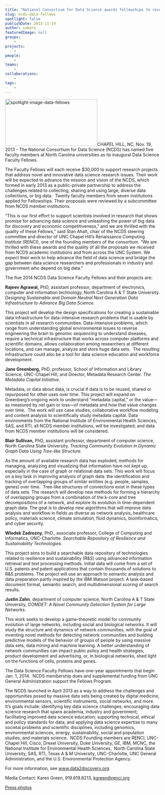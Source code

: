 ```yaml
---
title: "National Consortium for Data Science awards fellowships to researchers working to advance data science"
slug: ncds-data-fellows
spotlight: false
publishDate: 2013-11-19
author: subers
featuredImage: null
groups:
    - 
projects:
    - 
people:
    - 
teams: 
    - 
collaborations:
    - 
tags:
    - 
---
```

<img class="alignright size-full wp-image-12914" alt="spotlight-image-data-fellows" src="http://www.renci.org/wp-content/uploads/2013/11/spotlight-image-data-fellows.jpg" width="300" height="152" />CHAPEL HILL, NC, Nov. 19, 2013 - The National Consortium for Data Science (NCDS) has named five faculty members at North Carolina universities as its inaugural Data Science Faculty Fellows.

The Faculty Fellows will each receive $30,000 to support research projects that address novel and innovative data science research issues. Their work will be expected to advance the mission and vision of the NCDS, which formed in early 2013 as a public-private partnership to address the challenges related to collecting, sharing and using large, diverse data collections, or big data.  Twenty faculty members from seven institutions applied for Fellowships. Their proposals were reviewed by a subcommittee from NCDS member institutions.

<!--more-->“This is our first effort to support scientists involved in research that shows promise for advancing data science and unleashing the power of big data for discovery and economic competitiveness,” and we are thrilled with the quality of these Fellows,” said Stan Ahalt, chair of the NCDS steering committee and director of UNC Chapel Hill’s Renaissance Computing Institute (RENCI), one of the founding members of the consortium. “We are thrilled with these awards and the quality of all the proposals we received from NCDS academic institutions and from across the UNC System. We expect their work to help advance the field of data science and bridge the gap between data science researchers and professionals in industry and government who depend on big data.”

The five 2014 NCDS Data Science Faculty Fellows and their projects are:

<b>Rajeev Agrawal,</b> PhD, assistant professor, department of electronics, computer and information technology, North Carolina A &amp; T State University.<em> Designing Sustainable and Domain Neutral Next Generation Data Infrastructure to Advance Big Data Science.
</em>

This project will develop the design specifications for creating a sustainable data infrastructure for data-intensive research problems that is usable by scientists in all research communities. Data-intensive problems, which range from understanding global environmental issues to reverse engineering the brain to genomic sequencing to understand diseases, require a technical infrastructure that works across computer platforms and scientific domains, allows collaboration among researchers at different locations, and can manage, analyze and store huge data sets.  The resulting infrastructure could also be a tool for data science education and workforce development.

<b>Jane Greenberg,</b> PhD, professor, School of Information and Library Science, UNC-Chapel Hill, and Director, Metadata Research Center. <i>The Metadata Capital Initiative</i>.

Metadata, or data about data, is crucial if data is to be reused, shared or repurposed for other uses over time. This project will expand on Greenberg’s ongoing work to understand “metadata capital,” or the value—as measured by net gain or loss—of metadata and how that value changes over time.  The work will use case studies, collaborative workflow modeling and content analysis to scientifically study metadata capital. Data environments from the National Institute of Environmental Health Sciences, SAS, and RTI, all NCDS member institutions, will be investigated; and data from NCDS member institutions will be considered.

<b>Blair Sullivan,</b> PhD, assistant professor, department of computer science, North Carolina State University. <i>Tracking Community Evolution in Dynamic Graph Data Using Tree-like Structure</i>.

As the amount of available research data has exploded, methods for managing, analyzing and visualizing that information have not kept up, especially in the case of graph or relational data sets. This work will focus on a key task in improving analysis of graph data: the identification and tracking of overlapping groups of similar entities (e.g. people, samples, genes) over time.  Tree-like structures of connections exist in these types of data sets. The research will develop new methods for forming a hierarchy of overlapping groups from a combination of the k-core and tree decompositions of a network, and explore its evolution in time-dependent graph data. The goal is to develop new algorithms that will improve data analysis and workflow in fields as diverse as network analysis, healthcare policy, materials science, climate simulation, fluid dynamics, bioinformatics, and cyber security.

<b>Wlodek Zadrozny</b>, PhD., associate professor, College of Computing and Informatics, UNC-Charlotte. <i><i><i>Searchable Repository of Resilience and Sustainability Technologies.</i></i></i>

This project aims to build a searchable data repository of technologies related to resilience and sustainability (R&amp;S) using advanced information retrieval and text processing methods. Initial data will come from a set of U.S. patents and patent applications that contain thousands of solutions to R&amp;S problems. The project will use an approach to semantic analysis and data preparation partly inspired by the IBM Watson project: A task-based document format, semantic search, and multidimensional scoring of search results.

<b>Justin Zahn</b>, department of computer science, North Carolina A &amp; T State University, <i><i><i>COMDET: A Novel Community Detection System for Large Networks.</i></i></i>

This work seeks to develop a game-theoretic model for community evolution of large networks, including social and biological networks. It will study the structure and dynamics of network communities, with the goal of inventing novel methods for detecting network communities and building predictive models of the behavior of groups of people by using massive data sets, data mining and machine learning. A better understanding of network communities can impact public policy and health strategies, product development and advertising, or, in biological networks, shed light on the functions of cells, proteins and genes.

The Data Science Faculty Fellows have one-year appointments that begin Jan. 1, 2014.  NCDS membership dues and supplemental funding from UNC General Administration support the Fellows Program.

The NCDS launched in April 2013 as a way to address the challenges and opportunities posed by massive data sets being created by digital medicine, environmental sensors, scientific instruments, social networks, and more. It’s goals include: identifying key data science challenges; encouraging data science research that spans academia, industry and government; facilitating improved data science education; supporting technical, ethical and policy standards for data; and applying data science expertise to many societal problems and scientific disciplines, including genomics, environmental sciences, energy, sustainability, social and population studies, and materials science.  NCDS Founding members are RENCI, UNC-Chapel Hill, Cisco, Drexel University, Duke University, GE, IBM, MCNC, the National Institute for Environmental Health Sciences,  North Carolina State University, SAS, RTI, Texas A &amp; M University, UNC-Charlotte, UNC General Administration, and the U.S. Environmental Protection Agency.

For more information, see <a href="http://www.data2discovery.org">www.data2discovery.org</a>.

Media Contact:
Karen Green, 919.619.8213, <a href="mailto:kgreen@renci.org">kgreen@renci.org</a>

<a href="http://data2discovery.org/dev/wp-content/uploads/2013/11/Data-fellows-images.zip">Press photos</a>
